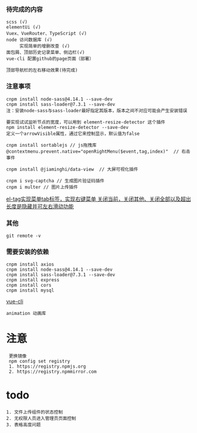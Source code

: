 ### 待完成的内容
```
scss (√)
elementUi (√)
Vuex、VueRouter、TypeScript (√)
node 访问数据库 (√)
     实现简单的增删改查 (√)
面包屑、顶部历史记录菜单、侧边栏(√)
vue-cli 配置github的page页面（部署）

顶部导航栏的左右移动效果(待完成)
```
### 注意事项
```
cnpm install node-sass@4.14.1 --save-dev
cnpm install sass-loader@7.3.1 --save-dev
注：安装node-sass与sass-loader最好指定其版本，版本之间不对应可能会产生安装错误

要实现试试监听节点的宽度，可以用到 element-resize-detector 这个插件
npm install element-resize-detector --save-dev
定义一个arrowVisible属性，通过它来控制显示，默认值为false

cnpm install sortablejs // js拖拽库
@contextmenu.prevent.native="openRightMenu($event,tag,index)"  // 右击事件

cnpm install @jiaminghi/data-view  // 大屏可视化插件

cnpm i svg-captcha // 生成图片验证码插件
cnpm i multer // 图片上传插件
```
[el-tag实现菜单tab标签，实现右键菜单 关闭当前，关闭其他、关闭全部以及超出长度是隐藏并可左右滑动功能](https://blog.csdn.net/xzwwjl1314/article/details/108199249)
### 其他
```
git remote -v
```


### 需要安装的依赖
```
cnpm install axios
cnpm install node-sass@4.14.1 --save-dev
cnpm install sass-loader@7.3.1 --save-dev
cnpm install express
cnpm install cors
cnpm install mysql
```

[vue-cli](https://cli.vuejs.org/config/)


`
animation 动画库
`

# 注意
```
 更换镜像
 npm config set registry 
 1. https://registry.npmjs.org
 2. https://registry.npmmirror.com  
```

# todo
```
1. 文件上传组件的状态控制
2. 无权限人员进入管理员页面控制
3. 表格高度问题
```
